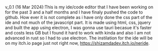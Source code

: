v_0.1 (16 Mar 2024):This is my ide/code editor that I have been working on for the past 3 and a half months and I have finaly pushed the code to github.
How ever it is not complete as i have only done the css part of the ide and not much of the javascript part.
It is made using html, css, jquery and built the app using electron, I was gonna use tauri becasue it's faster and costs less GB but I found it hard to work with kinda and also I am not advanced in rust so I had to use electron.
The instilation for the ide will be on my itch.io page just not right now, https://shizamdadev.itch.io/neride.
